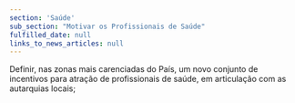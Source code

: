 ```yaml
---
section: 'Saúde'
sub_section: "Motivar os Profissionais de Saúde"
fulfilled_date: null
links_to_news_articles: null
---
```


Definir, nas zonas mais carenciadas do País, um novo conjunto de incentivos para atração de profissionais de saúde, em articulação com as autarquias locais;